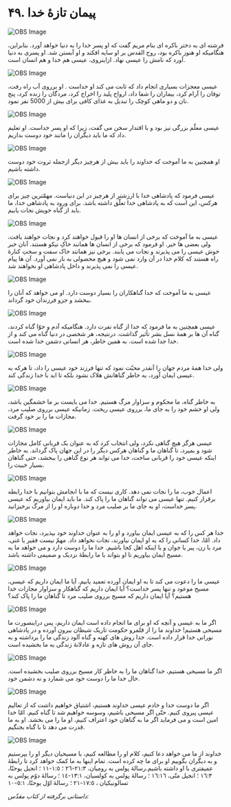 # ۴۹. پیمان تازۀ خدا

![OBS Image](https://cdn.door43.org/obs/jpg/360px/obs-en-49-01.jpg)

فرشته ای به دختر باکره ای بنام مریم گفت که او پسر خدا را به دنیا خواهد آورد. بنابراین، هنگامیکه او هنوز باکره بود، روح القدس بر او سایه افکند و او آبستن شد. او پسری به دنیا آورد که نامش را عیسی نهاد. ازاینروی، عیسی هم خدا و هم انسان است.

![OBS Image](https://cdn.door43.org/obs/jpg/360px/obs-en-49-02.jpg)

عیسی معجزات بسیاری انجام داد که ثابت می کند او خداست . او برروی آب راه رفت، توفان را آرام کرد، بیماران را شفا داد، ارواح پلید را اخراج کرد، مردگان را زنده کرد، پنج نان و دو ماهی کوچک را تبدیل به غذای کافی برای بیش از 5000 نفر نمود.

![OBS Image](https://cdn.door43.org/obs/jpg/360px/obs-en-49-03.jpg)

عیسی معلّم بزرگی نیز بود و با اقتدار سخن می گفت، زیرا که او پسر خداست. او تعلیم داد که ما باید دیگران را مانند خود دوست بداریم.

![OBS Image](https://cdn.door43.org/obs/jpg/360px/obs-en-49-04.jpg)

او همچنین به ما آموخت که خداوند را باید بیش از هرچیز دیگر ازجمله ثروت خود دوست داشته باشیم.

![OBS Image](https://cdn.door43.org/obs/jpg/360px/obs-en-49-05.jpg)

عیسی فرمود که پادشاهی خدا با ارزشتر از هرچیز در این دنیاست. مهمّترین چیز برای هرکس، این است که به پادشاهی خدا تعلّق داشته باشد. برای ورود به پادشاهی خدا، ما باید از گناه خویش نجات یابیم.

![OBS Image](https://cdn.door43.org/obs/jpg/360px/obs-en-49-06.jpg)

عیسی به ما آموخت که برخی از انسان ها او را قبول خواهند کرد و نجات خواهند یافت، ولی بعضی ها خیر. او فرمود که برخی از انسان ها همانند خاکِ نیکو هستند. آنان خبر خوش عیسی را می پذیرند و نجات می یابند. برخی نیز همانند خاک سفت و سختِ کنارۀ راه هستند که کلام خدا در آن وارد نمی شود و هیچ محصولی به بار نمی آورد. آن ها پیام عیسی را نمی پذیرند و داخل پادشاهی او نخواهند شد.

![OBS Image](https://cdn.door43.org/obs/jpg/360px/obs-en-49-07.jpg)

عیسی به ما آموخت که خدا گناهکاران را بسیار دوست دارد. او می خواهد که آنان را ببخشد و جزو فرزندان خود گرداند.

![OBS Image](https://cdn.door43.org/obs/jpg/360px/obs-en-49-08.jpg)

عیسی همچنین به ما فرمود که خدا از گناه نفرت دارد. هنگامیکه آدم و حوّا گناه کردند، گناه آن ها بر همۀ نسل بشر تأثیر گذاشت. درنتیجه، هر شخصی در دنیا گناه می کند و از خدا جدا شده است. به همین خاطر، هر انسانی دشمن خدا شده است.

![OBS Image](https://cdn.door43.org/obs/jpg/360px/obs-en-49-09.jpg)

ولی خدا همۀ مردم جهان را آنقدر محبّت نمود که تنها فرزند خود عیسی را داد، تا هرکه به عیسی ایمان آورد، به خاطر گناهانش هلاک نشود بلکه تا ابد با خدا زندگی کند.

![OBS Image](https://cdn.door43.org/obs/jpg/360px/obs-en-49-10.jpg)

به خاطر گناه، ما محکوم و سزاوار مرگ هستیم. خدا می بایست بر ما خشمگین باشد، ولی او خشم خود را به جای ما، برروی عیسی ریخت. زمانیکه عیسی برروی صلیب مرد، مجازات ما را بر خود گرفت.

![OBS Image](https://cdn.door43.org/obs/jpg/360px/obs-en-49-11.jpg)

عیسی هرگز هیچ گناهی نکرد، ولی انتخاب کرد که به عنوان یک قربانی کامل مجازات شود و بمیرد، تا گناهان ما و گناهان هرکس دیگر را در این جهان پاک گرداند. به خاطر اینکه عیسی خود را قربانی ساخت، خدا می تواند هر نوع گناهی را ببخشد، حتی گناهان بسیار خبیث را.

![OBS Image](https://cdn.door43.org/obs/jpg/360px/obs-en-49-12.jpg)

اعمال خوب، ما را نجات نمی دهد. کاری نیست که ما با انجامش بتوانیم با خدا رابطه برقرار کنیم. تنها عیسی می تواند گناهان ما را پاک کند. ما باید ایمان بیاوریم که عیسی پسر خداست، او به جای ما بر صلیب مرد و خدا دوباره او را از مرگ برخیزانید.

![OBS Image](https://cdn.door43.org/obs/jpg/360px/obs-en-49-13.jpg)

خدا هر کس را که به عیسی ایمان بیاورد و او را به عنوان خداوند خود بپذیرد، نجات خواهد داد. امّا، خدا کسانی را که به او ایمان نیاورند، نجات نخواهد داد. مهمّ نیست فقیر یا غنی، مرد یا زن، پیر یا جوان و یا اینکه اهل کجا باشیم. خدا ما را دوست دارد و می خواهد ما به مسیح ایمان بیاوریم تا او بتواند با ما رابطۀ نزدیک و صمیمی داشته باشد.

![OBS Image](https://cdn.door43.org/obs/jpg/360px/obs-en-49-14.jpg)

عیسی ما را دعوت می کند تا به او ایمان آورده تعمید یابیم. آیا ما ایمان داریم که عیسی، مسیح موعود و تنها پسر خداست؟ آیا ایمان داریم که گناهکار و سزاوار مجازات خدا هستیم؟ آیا ایمان داریم که مسیح برروی صلیب مرد تا گناهان ما را پاک کند؟

![OBS Image](https://cdn.door43.org/obs/jpg/360px/obs-en-49-15.jpg)

اگر ما به عیسی و آنچه که او برای ما انجام داده است ایمان داریم، پس دراینصورت ما مسیحی هستیم! خداوند ما را از قلمرو حکومت تاریک شیطان بیرون آورده و در پادشاهی نورانی خدا قرار داده است. خدا روش های کهنه و گناه آلود زندگی ما را برداشته و به جای آن روش های تازه و عادلانۀ زندگی به ما بخشیده است.

![OBS Image](https://cdn.door43.org/obs/jpg/360px/obs-en-49-16.jpg)

اگر ما مسیحی هستیم، خدا گناهان ما را به خاطر کار مسیح برروی صلیب بخشیده است. حال خدا ما را دوست خود می شمارد و نه دشمن خود.

![OBS Image](https://cdn.door43.org/obs/jpg/360px/obs-en-49-17.jpg)

اگر ما دوست خدا و خادم عیسی خداوند هستیم، اشتیاق خواهیم داشت که از تعالیم عیسی پیروی کنیم. حتّی اگر مسیحی باشیم، وسوسه خواهیم شد تا گناه کنیم. امّا خدا امین است و می فرماید اگر ما به گناهان خود اعتراف کنیم، او ما را می بخشد. او به ما قدرت می دهد تا با گناه بجنگیم.

![OBS Image](https://cdn.door43.org/obs/jpg/360px/obs-en-49-18.jpg)

خداوند از ما می خواهد دعا کنیم، کلام او را مطالعه کنیم، با مسیحیان دیگر او را بپرستیم و به دیگران بگوییم او برای ما چه کرده است. تمام اینها به ما کمک خواهد کرد تا رابطۀ عمیقتری با او داشته باشیم.رسالۀ پولس به رومیان، ٢١:٣-٢٦ ؛ ١:٥-١١ ؛ انجیل یوحنّا، ١٦:٣ ؛ انجیل متّی، ١٦:١٦ ؛ رسالۀ پولس به کولسیان، ١٣:١-١٤ ؛ رسالۀ دوّم پولس به تسالونیکیان ، ١٧:٥-٢١ ؛ رسالۀ اوّل یوحنّا، ٥:١-١٠

_داستانی برگرفته از کتاب مقدّس:_